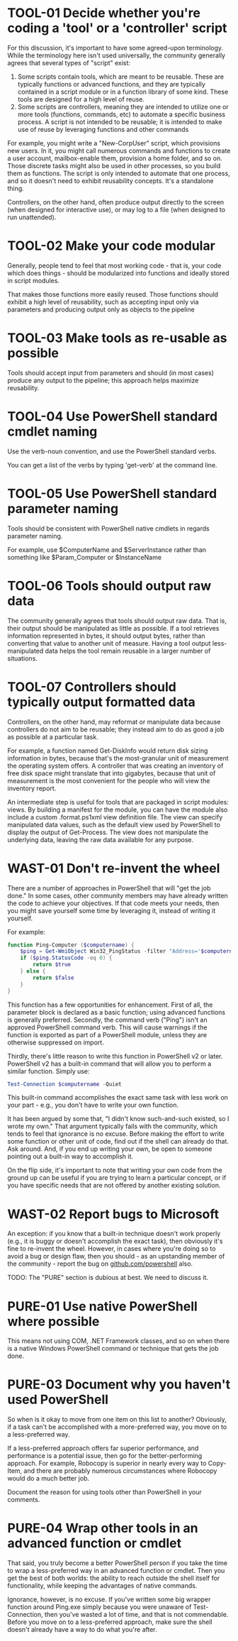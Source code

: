 # TOOL-01 Decide whether you're coding a 'tool' or a 'controller' script

For this discussion, it's important to have some agreed-upon terminology. While the terminology here isn't used universally, the community generally agrees that several types of "script" exist:

1. Some scripts contain tools, which are meant to be reusable. These are typically functions or advanced functions, and they are typically contained in a script module or in a function library of some kind. These tools are designed for a high level of reuse.
2. Some scripts are controllers, meaning they are intended to utilize one or more tools (functions, commands, etc) to automate a specific business process. A script is not intended to be reusable; it is intended to make use of reuse by leveraging functions and other commands

For example, you might write a "New-CorpUser" script, which provisions new users. In it, you might call numerous commands and functions to create a user account, mailbox-enable them, provision a home folder, and so on. Those discrete tasks might also be used in other processes, so you build them as functions. The script is only intended to automate that one process, and so it doesn't need to exhibit reusability concepts. It's a standalone thing.

Controllers, on the other hand, often produce output directly to the screen (when designed for interactive use), or may log to a file (when designed to run unattended).


# TOOL-02 Make your code modular

Generally, people tend to feel that most working code - that is, your code which does things - should be modularized into functions and ideally stored in script modules.

That makes those functions more easily reused. Those functions should exhibit a high level of reusability, such as accepting input only via parameters and producing output only as objects to the pipeline


# TOOL-03 Make tools as re-usable as possible

Tools should accept input from parameters and should (in most cases) produce any output to the pipeline; this approach helps maximize reusability.

# TOOL-04 Use PowerShell standard cmdlet naming 

Use the verb-noun convention, and use the PowerShell standard verbs.

You can get a list of the verbs by typing 'get-verb' at the command line.

# TOOL-05 Use PowerShell standard parameter naming 

Tools should be consistent with PowerShell native cmdlets in regards parameter naming.

For example, use $ComputerName and $ServerInstance rather than something like $Param_Computer or $InstanceName

# TOOL-06 Tools should output raw data

The community generally agrees that tools should output raw data. That is, their output should be manipulated as little as possible. If a tool retrieves information represented in bytes, it should output bytes, rather than converting that value to another unit of measure. Having a tool output less-manipulated data helps the tool remain reusable in a larger number of situations.

# TOOL-07 Controllers should typically output formatted data

Controllers, on the other hand, may reformat or manipulate data because controllers do not aim to be reusable; they instead aim to do as good a job as possible at a particular task.

For example, a function named Get-DiskInfo would return disk sizing information in bytes, because that's the most-granular unit of measurement the operating system offers. A controller that was creating an inventory of free disk space might translate that into gigabytes, because that unit of measurement is the most convenient for the people who will view the inventory report.

An intermediate step is useful for tools that are packaged in script modules: views. By building a manifest for the module, you can have the module also include a custom .format.ps1xml view definition file. The view can specify manipulated data values, such as the default view used by PowerShell to display the output of Get-Process. The view does not manipulate the underlying data, leaving the raw data available for any purpose.


# WAST-01 Don't re-invent the wheel

There are a number of approaches in PowerShell that will "get the job done." In some cases, other community members may have already written the code to achieve your objectives. If that code meets your needs, then you might save yourself some time by leveraging it, instead of writing it yourself.

For example:

```PowerShell
function Ping-Computer ($computername) {
    $ping = Get-WmiObject Win32_PingStatus -filter "Address='$computername'"
    if ($ping.StatusCode -eq 0) {
        return $true
    } else {
        return $false
    }
}
```

This function has a few opportunities for enhancement. First of all, the parameter block is declared as a basic function; using advanced functions is generally preferred. Secondly, the command verb ("Ping") isn't an approved PowerShell command verb. This will cause warnings if the function is exported as part of a PowerShell module, unless they are otherwise suppressed on import.

Thirdly, there's little reason to write this function in PowerShell v2 or later. PowerShell v2 has a built-in command that will allow you to perform a similar function. Simply use:

```PowerShell
Test-Connection $computername -Quiet
```

This built-in command accomplishes the exact same task with less work on your part - e.g., you don't have to write your own function.

It has been argued by some that, "I didn't know such-and-such existed, so I wrote my own." That argument typically fails with the community, which tends to feel that ignorance is no excuse. Before making the effort to write some function or other unit of code, find out if the shell can already do that. Ask around. And, if you end up writing your own, be open to someone pointing out a built-in way to accomplish it.

On the flip side, it's important to note that writing your own code from the ground up can be useful if you are trying to learn a particular concept, or if you have specific needs that are not offered by another existing solution.


# WAST-02 Report bugs to Microsoft

An exception: if you know that a built-in technique doesn't work properly (e.g., it is buggy or doesn't accomplish the exact task), then obviously it's fine to re-invent the wheel. However, in cases where you're doing so to avoid a bug or design flaw, then you should - as an upstanding member of the community - report the bug on [github.com/powershell](https://github.com/PowerShell/PowerShell/issues) also.


TODO: The "PURE" section is dubious at best. We need to discuss it.


# PURE-01 Use native PowerShell where possible

This means not using COM, .NET Framework classes, and so on when there is a native Windows PowerShell command or technique that gets the job done.

# PURE-03 Document why you haven't used PowerShell

So when is it okay to move from one item on this list to another? Obviously, if a task can't be accomplished with a more-preferred way, you move on to a less-preferred way.

If a less-preferred approach offers far superior performance, and performance is a potential issue, then go for the better-performing approach. For example, Robocopy is superior in nearly every way to Copy-Item, and there are probably numerous circumstances where Robocopy would do a much better job.

Document the reason for using tools other than PowerShell in your comments.

# PURE-04 Wrap other tools in an advanced function or cmdlet

That said, you truly become a better PowerShell person if you take the time to wrap a less-preferred way in an advanced function or cmdlet. Then you get the best of both worlds: the ability to reach outside the shell itself for functionality, while keeping the advantages of native commands.

Ignorance, however, is no excuse. If you've written some big wrapper function around Ping.exe simply because you were unaware of Test-Connection, then you've wasted a lot of time, and that is not commendable. Before you move on to a less-preferred approach, make sure the shell doesn't already have a way to do what you're after.

